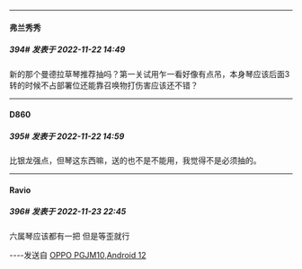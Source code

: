 

*****

####  弗兰秀秀  
##### 394#       发表于 2022-11-22 14:49

新的那个曼德拉草琴推荐抽吗？第一关试用乍一看好像有点吊，本身琴应该后面3转的时候不占部署位还能靠召唤物打伤害应该还不错？



*****

####  D860  
##### 395#       发表于 2022-11-22 14:59

比银龙强点，但琴这东西嘛，送的也不是不能用，我觉得不是必须抽的。



*****

####  Ravio  
##### 396#       发表于 2022-11-23 22:45

六属琴应该都有一把
但是等歪就行

----发送自 [OPPO PGJM10,Android 12](http://stage1.5j4m.com/?1.37)

